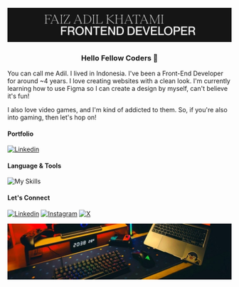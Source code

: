 ![Header](/img/header-profile.jpg)

<h3 align="center">Hello Fellow Coders 👋</h3>

You can call me Adil. I lived in Indonesia. I've been a Front-End Developer for around ~4 years. I love creating websites with a clean look. I'm currently learning how to use Figma so I can create a design by myself, can't believe it's fun!

I also love video games, and I'm kind of addicted to them. So, if you're also into gaming, then let's hop on!

#### Portfolio

[![Linkedin](https://img.shields.io/badge/Portfolio-255E63?style=for-the-badge&logo=About.me&logoColor=white)](https://faizadilkhatami.my.id)

#### Language & Tools

![My Skills](https://skillicons.dev/icons?i=html,css,tailwind,js,ts,react,nextjs,vue,nuxt,figma&perline=5)

#### Let's Connect

[![Linkedin](https://img.shields.io/badge/LinkedIn-0077B5?style=for-the-badge&logo=linkedin&logoColor=white)](https://www.linkedin.com/in/faizadilkhatami) [![Instagram](https://img.shields.io/badge/Instagram-E4405F?style=for-the-badge&logo=instagram&logoColor=white)](https://www.instagram.com/_wispme) [![X](https://img.shields.io/badge/X-000000?style=for-the-badge&logo=x&logoColor=white)](https://x.com/_wispme)

![Footer](/img/header.jpeg)
